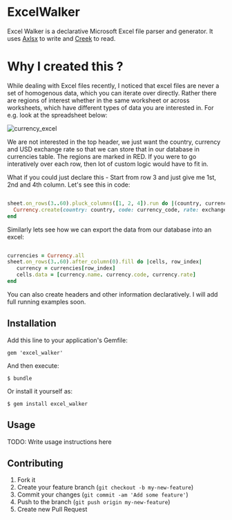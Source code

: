 # ExcelWalker

Excel Walker is a declarative Microsoft Excel file parser and generator. It uses [Axlsx](https://github.com/randym/axlsx) to write and [Creek](https://github.com/pythonicrubyist/creek) to read.

# Why I created this ?

While dealing with Excel files recently, I noticed that excel files are never a set of homogenous data, which you can iterate over directly. Rather there are regions of interest whether in the same worksheet or across worksheets, which have different types of data you are interested in. For e.g. look at the spreadsheet below:

![currency_excel](https://cloud.githubusercontent.com/assets/830679/2937625/d333658e-d8bf-11e3-9619-658e20c425a0.png)

We are not interested in the top header, we just want the country, currency and USD exchange rate so that we can store that in our database in currencies table. The regions are marked in RED. If you were to go interatively over each row, then lot of custom logic would have to fit in.

What if you could just declare this - Start from row 3 and just give me 1st, 2nd and 4th column. Let's see this in code:

````ruby

sheet.on_rows(3..60).pluck_columns([1, 2, 4]).run do |(country, currency_code, exchange_rate)|
  Currency.create(country: country, code: currency_code, rate: exchange_rate)
end

````

Similarly lets see how we can export the data from our database into an excel:

```ruby

currencies = Currency.all
sheet.on_rows(3..60).after_column(0).fill do |cells, row_index|
   currency = currencies[row_index]
   cells.data = [currency.name. currency.code, currency.rate]
end

```
You can also create headers and other information declaratively. I will add full running examples soon.

## Installation

Add this line to your application's Gemfile:

    gem 'excel_walker'

And then execute:

    $ bundle

Or install it yourself as:

    $ gem install excel_walker

## Usage

TODO: Write usage instructions here

## Contributing

1. Fork it
2. Create your feature branch (`git checkout -b my-new-feature`)
3. Commit your changes (`git commit -am 'Add some feature'`)
4. Push to the branch (`git push origin my-new-feature`)
5. Create new Pull Request
